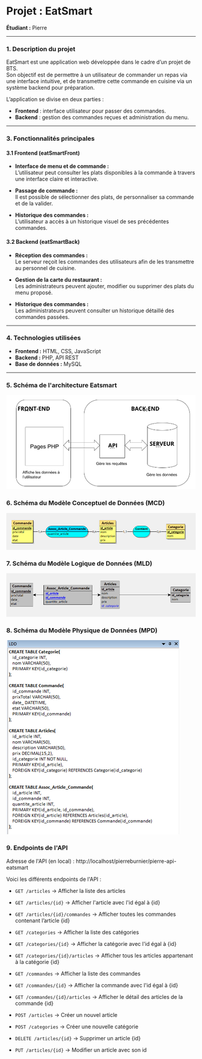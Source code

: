 # **Projet : EatSmart**

**Étudiant :** Pierre

---

### **1. Description du projet**

EatSmart est une application web développée dans le cadre d’un projet de BTS.  
Son objectif est de permettre à un utilisateur de commander un repas via une interface intuitive, et de transmettre cette commande en cuisine via un système backend pour préparation.

L’application se divise en deux parties :
- **Frontend** : interface utilisateur pour passer des commandes.
- **Backend** : gestion des commandes reçues et administration du menu.

---

### **3. Fonctionnalités principales**

#### **3.1 Frontend (eatSmartFront)**

- **Interface de menu et de commande :**  
  L’utilisateur peut consulter les plats disponibles à la commande à travers une interface claire et interactive.

- **Passage de commande :**  
  Il est possible de sélectionner des plats, de personnaliser sa commande et de la valider.

- **Historique des commandes :**  
  L’utilisateur a accès à un historique visuel de ses précédentes commandes.

#### **3.2 Backend (eatSmartBack)**

- **Réception des commandes :**  
  Le serveur reçoit les commandes des utilisateurs afin de les transmettre au personnel de cuisine.

- **Gestion de la carte du restaurant :**  
  Les administrateurs peuvent ajouter, modifier ou supprimer des plats du menu proposé.

- **Historique des commandes :**  
  Les administrateurs peuvent consulter un historique détaillé des commandes passées.

---

### **4. Technologies utilisées**

- **Frontend :** HTML, CSS, JavaScript  
- **Backend :** PHP, API REST  
- **Base de données :** MySQL

---

### **5. Schéma de l'architecture Eatsmart**

![Schéma de l'architecture](assets/img/schema.png)

### **6. Schéma du Modèle Conceptuel de Données (MCD)**

![Schéma du MCD](assets/img/mcd.png)

### **7. Schéma du Modèle Logique de Données (MLD)**

![Schéma du MLD](assets/img/mld.png)

### **8. Schéma du Modèle Physique de Données (MPD)**

![Schéma du MPD](assets/img/mpd.png)

### **9. Endpoints de l'API**

Adresse de l'API (en local) : http://localhost/pierreburnier/pierre-api-eatsmart

Voici les différents endpoints de l'API : 
- `GET /articles` → Afficher la liste des articles
- `GET /articles/{id}` → Afficher l'article avec l'id égal à {id}
- `GET /articles/{id}/commandes` → Afficher toutes les commandes contenant l’article {id}
- `GET /categories` → Afficher la liste des catégories
- `GET /categories/{id}` → Afficher la catégorie avec l'id égal à {id}
- `GET /categories/{id}/articles` → Afficher tous les articles appartenant à la catégorie {id}
- `GET /commandes` → Afficher la liste des commandes
- `GET /commandes/{id}` → Afficher la commande avec l'id égal à {id}
- `GET /commandes/{id}/articles` → Afficher le détail des articles de la commande {id}

- `POST /articles` → Créer un nouvel article
- `POST /categories` → Créer une nouvelle catégorie

- `DELETE /articles/{id}` → Supprimer un article {id}

- `PUT /articles/{id}` → Modifier un article avec son id